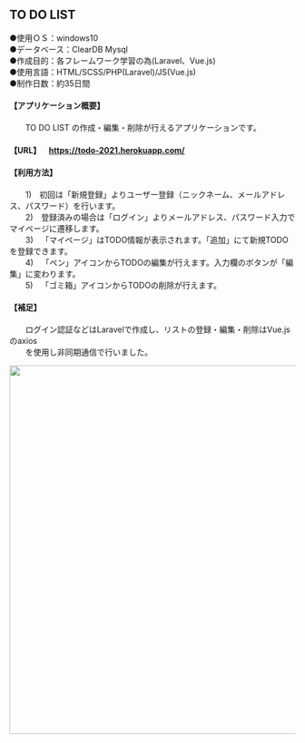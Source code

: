 ## TO DO LIST  
  
●使用ＯＳ：windows10  
●データベース：ClearDB Mysql  
●作成目的：各フレームワーク学習の為(Laravel、Vue.js)  
●使用言語：HTML/SCSS/PHP(Laravel)/JS(Vue.js)  
●制作日数：約35日間

#### 【アプリケーション概要】　
&emsp;&emsp;TO DO LIST の作成・編集・削除が行えるアプリケーションです。 
#### 【URL】&emsp;https://todo-2021.herokuapp.com/<br> 
#### 【利用方法】<br>
&emsp;&emsp;1)&emsp;初回は「新規登録」よりユーザー登録（ニックネーム、メールアドレス、パスワード）を行います。<br> 
&emsp;&emsp;2)&emsp;登録済みの場合は「ログイン」よりメールアドレス、パスワード入力でマイページに遷移します。<br> 
&emsp;&emsp;3)&emsp;「マイページ」はTODO情報が表示されます。「追加」にて新規TODOを登録できます。<br> 
&emsp;&emsp;4)&emsp;「ペン」アイコンからTODOの編集が行えます。入力欄のボタンが「編集」に変わります。<br> 
&emsp;&emsp;5)&emsp;「ゴミ箱」アイコンからTODOの削除が行えます。<br> 
#### 【補足】<br>
&emsp;&emsp;ログイン認証などはLaravelで作成し、リストの登録・編集・削除はVue.jsのaxios<br> 
&emsp;&emsp;を使用し非同期通信で行いました。<br> 

<img src="https://user-images.githubusercontent.com/73923419/108955658-e77dc380-76b1-11eb-942f-13bc8bbe3f67.gif" width="650px">
